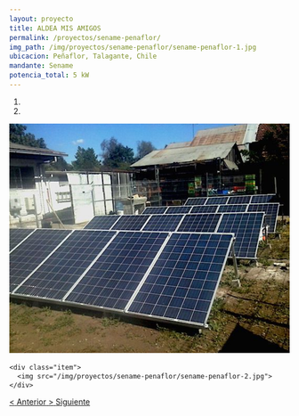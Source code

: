 ```yaml
---
layout: proyecto
title: ALDEA MIS AMIGOS
permalink: /proyectos/sename-penaflor/
img_path: /img/proyectos/sename-penaflor/sename-penaflor-1.jpg
ubicacion: Peñaflor, Talagante, Chile
mandante: Sename
potencia_total: 5 kW
---
```


<div id="myCarousel" class="carousel slide" data-ride="carousel">
  <!-- Indicators -->
  <ol class="carousel-indicators">
    <li data-target="#myCarousel" data-slide-to="0" class="active"></li>
    <li data-target="#myCarousel" data-slide-to="1"></li>
  </ol>

  <!-- Imagenes de Los Proyectos -->
  <div class="carousel-inner">
    <div class="item active">
      <img src="/img/proyectos/sename-penaflor/sename-penaflor-1.jpg">
    </div>

    <div class="item">
      <img src="/img/proyectos/sename-penaflor/sename-penaflor-2.jpg">
    </div>
  </div>

  <!-- Left and right controls -->
  <a class="left carousel-control" href="#myCarousel" data-slide="prev">
    <span class="glyphicon glyphicon-chevron-left"><</span>
    <span class="sr-only">Anterior</span>
  </a>
  <a class="right carousel-control" href="#myCarousel" data-slide="next">
    <span class="glyphicon glyphicon-chevron-right">></span>
    <span class="sr-only">Siguiente</span>
  </a>
</div>
